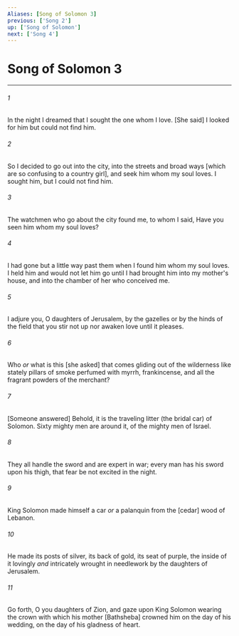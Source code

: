 ```yaml
---
Aliases: [Song of Solomon 3]
previous: ['Song 2']
up: ['Song of Solomon']
next: ['Song 4']
---
```

# Song of Solomon 3

***














###### 1 






In the night I dreamed that I sought the one whom I love. [She said] I looked for him but could not find him. 













###### 2 






So I decided to go out into the city, into the streets and broad ways [which are so confusing to a country girl], and seek him whom my soul loves. I sought him, but I could not find him. 













###### 3 






The watchmen who go about the city found me, to whom I said, Have you seen him whom my soul loves? 













###### 4 






I had gone but a little way past them when I found him whom my soul loves. I held him and would not let him go until I had brought him into my mother's house, and into the chamber of her who conceived me. 













###### 5 






I adjure you, O daughters of Jerusalem, by the gazelles or by the hinds of the field that you stir not up nor awaken love until it pleases. 













###### 6 






Who _or_ what is this [she asked] that comes gliding out of the wilderness like stately pillars of smoke perfumed with myrrh, frankincense, and all the fragrant powders of the merchant? 













###### 7 






[Someone answered] Behold, it is the traveling litter (the bridal car) of Solomon. Sixty mighty men are around it, of the mighty men of Israel. 













###### 8 






They all handle the sword and are expert in war; every man has his sword upon his thigh, that fear be not excited in the night. 













###### 9 






King Solomon made himself a car _or_ a palanquin from the [cedar] wood of Lebanon. 













###### 10 






He made its posts of silver, its back of gold, its seat of purple, the inside of it lovingly _and_ intricately wrought in needlework by the daughters of Jerusalem. 













###### 11 






Go forth, O you daughters of Zion, and gaze upon King Solomon wearing the crown with which his mother [Bathsheba] crowned him on the day of his wedding, on the day of his gladness of heart.
